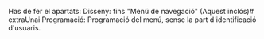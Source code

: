 Has de fer el apartats:
Disseny: fins "Menú de navegació" (Aquest inclós)# extraUnai
Programació: Programació del menú, sense la part d'identificació d'usuaris.
